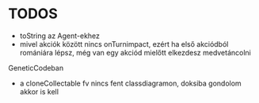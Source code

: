 # TODOS
- toString az Agent-ekhez
- mivel akciók között nincs onTurnimpact, ezért ha első akciódból romániára lépsz, még van egy akciód mielőtt elkezdesz medvetáncolni

GeneticCodeban
- a cloneCollectable fv nincs fent classdiagramon, doksiba gondolom akkor is kell

